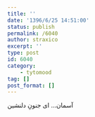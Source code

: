 ```yaml
---
title: ''
date: '1396/6/25 14:51:00'
status: publish
permalink: /6040
author: straxico
excerpt: ''
type: post
id: 6040
category:
    - tytomood
tag: []
post_format: []
---
```

آسمان… ای جنونِ دلنشین
